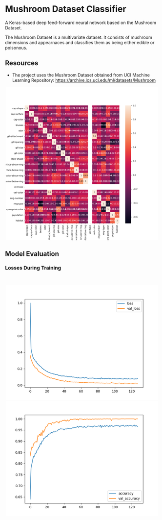 # Mushroom Dataset Classifier

A Keras-based deep feed-forward neural network based on the Mushroom Dataset.

The Mushroom Dataset is a multivariate dataset. It consists of mushroom dimensions and appearnaces and classifies them
as being either edible or poisonous.

## Resources

* The project uses the Mushroom Dataset obtained from UCI Machine Learning Repository:
  https://archive.ics.uci.edu/ml/datasets/Mushroom

<p align="center">
  <img src="images/heatmap.png" width="500px"/>
</p>

## Model Evaluation

### Losses During Training

<br/>
<p align="center">
  <img src="images/loss-val_loss.png" width="500px"/>
  <img src="images/accuracy-val_accuracy.png" width="500px"/>
</p>
